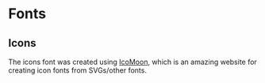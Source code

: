 # Fonts

## Icons
The icons font was created using [IcoMoon](https://icomoon.io/app/#/select/font), which is an amazing website for creating icon fonts from SVGs/other fonts.
